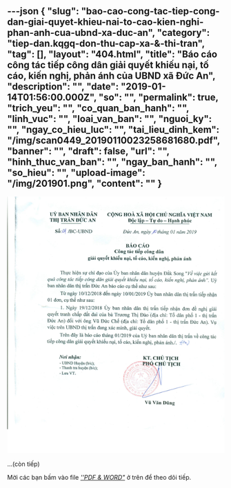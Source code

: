 ---json
{
    "slug": "bao-cao-cong-tac-tiep-cong-dan-giai-quyet-khieu-nai-to-cao-kien-nghi-phan-anh-cua-ubnd-xa-duc-an",
    "category": "tiep-dan.kqgq-don-thu-cap-xa-&-thi-tran",
    "tag": [],
    "layout": "404.html",
    "title": "Báo cáo công tác tiếp công dân giải quyết khiếu nại, tố cáo, kiến nghị, phản ánh của UBND xã Đức An",
    "description": "",
    "date": "2019-01-14T01:56:00.000Z",
    "so": "",
    "permalink": true,
    "trich_yeu": "",
    "co_quan_ban_hanh": "",
    "linh_vuc": "",
    "loai_van_ban": "",
    "nguoi_ky": "",
    "ngay_co_hieu_luc": "",
    "tai_lieu_dinh_kem": "/img/scan0449_20190110023258681680.pdf",
    "banner": "",
    "draft": false,
    "url": "",
    "hinh_thuc_van_ban": "",
    "ngay_ban_hanh": "",
    "so_hieu": "",
    "upload-image": "/img/201901.png",
    "__content__": ""
}
---
<p><img alt="" src="/img/201901.png" /></p>

<p>&hellip;(c&ograve;n tiếp)</p>

<p>Mời c&aacute;c bạn&nbsp;bấm v&agrave;o file&nbsp;<u><em>&#39;&#39;PDF &amp; WORD&quot;</em></u>&nbsp;ở tr&ecirc;n để theo d&otilde;i tiếp.</p>